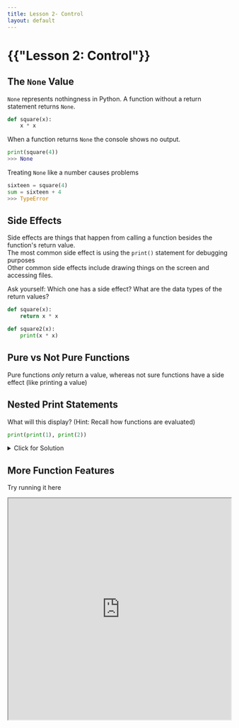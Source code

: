 ```yaml
---
title: Lesson 2- Control
layout: default
---
```


# {{"Lesson 2: Control"}}


## The ```None``` Value

```None``` represents nothingness in Python. A function without a return statement returns ```None```.
```python
def square(x):
    x * x 
```
When a function returns ```None``` the console shows no output.
```python
print(square(4))
>>> None 
```
Treating ```None``` like a number causes problems
```python
sixteen = square(4)
sum = sixteen + 4
>>> TypeError
```

## Side Effects

Side effects are things that happen from calling a function besides the function's return value. \
The most common side effect is using the ```print()``` statement for debugging purposes\
Other common side effects include drawing things on the screen and accessing files.


Ask yourself: Which one has a side effect? What are the data types of the return values?
```python
def square(x):
    return x * x 
```
```python
def square2(x):
    print(x * x)
```


## Pure vs Not Pure Functions

Pure functions _only_ return a value, whereas not sure functions have a side effect (like printing a value)

## Nested Print Statements

What will this display? (Hint: Recall how functions are evaluated)
```Python
print(print(1), print(2))
```
<details><summary>Click for Solution</summary>

<div class="language-python highlighter-rouge"><div class="highlight"><pre class="highlight">
<code>1
2
None None</code>
<details><summary>Click for Explanation</summary>

<div class="language-python highlighter-rouge"><div class="highlight"><pre class="highlight">
<code>Python starts by evaluating the operator. It reads print() and realizes its the built-in print() function.
Python then evaluates each operand. The first print statement, print(1) is evaluated.
To evaluate print(1) it repeats by evaluating the operator, print(). Then evaluates the operand 1, as the integer 1.
It then runs print(1), which prints out 1 into the console, then returns None.
It repeats this process for print(2).
Finally it runs the first print() function, which has the arguments None and None.</code>
</pre></div></div></details>
</pre></div></div></details>

## More Function Features

Try running it here
<iframe
  src="https://jupyterlite.github.io/demo/repl/index.html?kernel=python&toolbar=1"
  width="100%"
  height="500px"
>
</iframe>


